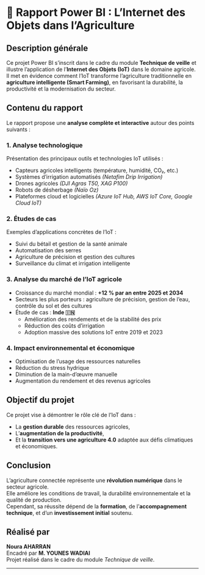 # 🌾 Rapport Power BI : L’Internet des Objets dans l’Agriculture

##  Description générale
Ce projet Power BI s’inscrit dans le cadre du module **Technique de veille** et illustre l’application de l’**Internet des Objets (IoT)** dans le domaine agricole.  
Il met en évidence comment l’IoT transforme l’agriculture traditionnelle en **agriculture intelligente (Smart Farming)**, en favorisant la durabilité, la productivité et la modernisation du secteur.



##  Contenu du rapport
Le rapport propose une **analyse complète et interactive** autour des points suivants :

###  1. Analyse technologique
Présentation des principaux outils et technologies IoT utilisés :
- Capteurs agricoles intelligents (température, humidité, CO₂, etc.)
- Systèmes d’irrigation automatisés *(Netafim Drip Irrigation)*
- Drones agricoles *(DJI Agras T50, XAG P100)*  
- Robots de désherbage *(Naïo Oz)*  
- Plateformes cloud et logicielles *(Azure IoT Hub, AWS IoT Core, Google Cloud IoT)*  



###  2. Études de cas
Exemples d’applications concrètes de l’IoT :
- Suivi du bétail et gestion de la santé animale 
- Automatisation des serres 
- Agriculture de précision et gestion des cultures  
- Surveillance du climat et irrigation intelligente  



###  3. Analyse du marché de l’IoT agricole
- Croissance du marché mondial : **+12 % par an entre 2025 et 2034**  
- Secteurs les plus porteurs : agriculture de précision, gestion de l’eau, contrôle du sol et des cultures  
- Étude de cas : **Inde 🇮🇳**  
  - Amélioration des rendements et de la stabilité des prix  
  - Réduction des coûts d’irrigation  
  - Adoption massive des solutions IoT entre 2019 et 2023  



###  4. Impact environnemental et économique
- Optimisation de l’usage des ressources naturelles  
- Réduction du stress hydrique  
- Diminution de la main-d’œuvre manuelle  
- Augmentation du rendement et des revenus agricoles  



##  Objectif du projet
Ce projet vise à démontrer le rôle clé de l’IoT dans :
- La **gestion durable** des ressources agricoles,  
- L’**augmentation de la productivité**,  
- Et la **transition vers une agriculture 4.0** adaptée aux défis climatiques et économiques.



##  Conclusion
L’agriculture connectée représente une **révolution numérique** dans le secteur agricole.  
Elle améliore les conditions de travail, la durabilité environnementale et la qualité de production.  
Cependant, sa réussite dépend de la **formation**, de l’**accompagnement technique**, et d’un **investissement initial** soutenu.



## Réalisé par
**Noura AHARRAN**  
Encadré par **M. YOUNES WADIAI**  
Projet réalisé dans le cadre du module *Technique de veille*.

---
